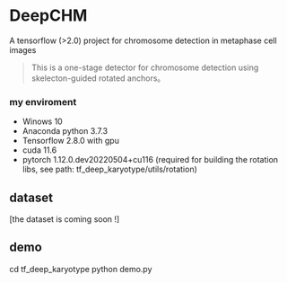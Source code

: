 # DeepCHM
A tensorflow (>2.0) project for chromosome detection in metaphase cell images 

> This is a one-stage detector for chromosome detection using skelecton-guided rotated anchors。

### my enviroment
- Winows 10
- Anaconda python 3.7.3
- Tensorflow 2.8.0 with gpu
- cuda 11.6
- pytorch 1.12.0.dev20220504+cu116 (required for building the rotation libs, see path: tf_deep_karyotype/utils/rotation)

## dataset
[the dataset is coming soon !]

## demo
cd tf_deep_karyotype
python demo.py
